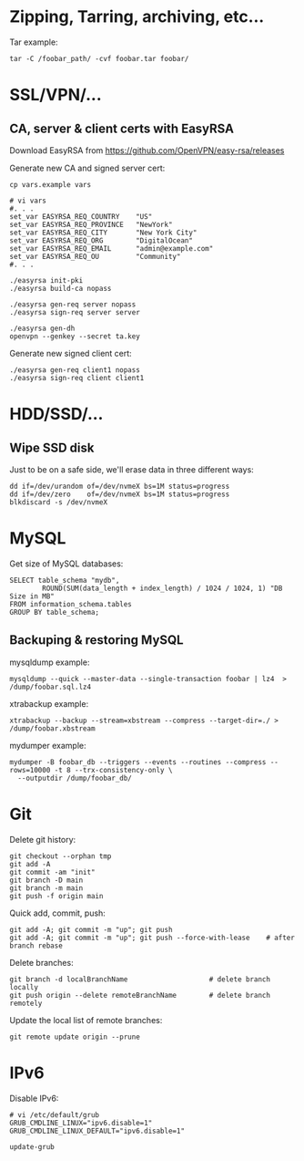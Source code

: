 # Zipping, Tarring, archiving, etc...

Tar example:
```
tar -C /foobar_path/ -cvf foobar.tar foobar/
```

# SSL/VPN/...

## CA, server & client certs with EasyRSA

Download EasyRSA from https://github.com/OpenVPN/easy-rsa/releases

Generate new CA and signed server cert:

```
cp vars.example vars

# vi vars
#. . .
set_var EASYRSA_REQ_COUNTRY    "US"
set_var EASYRSA_REQ_PROVINCE   "NewYork"
set_var EASYRSA_REQ_CITY       "New York City"
set_var EASYRSA_REQ_ORG        "DigitalOcean"
set_var EASYRSA_REQ_EMAIL      "admin@example.com"
set_var EASYRSA_REQ_OU         "Community"
#. . .

./easyrsa init-pki
./easyrsa build-ca nopass

./easyrsa gen-req server nopass
./easyrsa sign-req server server

./easyrsa gen-dh
openvpn --genkey --secret ta.key
```

Generate new signed client cert:

```
./easyrsa gen-req client1 nopass
./easyrsa sign-req client client1
```

# HDD/SSD/...

## Wipe SSD disk

Just to be on a safe side, we'll erase data in three different ways:
```
dd if=/dev/urandom of=/dev/nvmeX bs=1M status=progress
dd if=/dev/zero    of=/dev/nvmeX bs=1M status=progress
blkdiscard -s /dev/nvmeX
```

# MySQL

Get size of MySQL databases:
```
SELECT table_schema "mydb",
        ROUND(SUM(data_length + index_length) / 1024 / 1024, 1) "DB Size in MB"
FROM information_schema.tables
GROUP BY table_schema;
```

## Backuping & restoring MySQL

mysqldump example:
```
mysqldump --quick --master-data --single-transaction foobar | lz4  > /dump/foobar.sql.lz4
```

xtrabackup example:
```
xtrabackup --backup --stream=xbstream --compress --target-dir=./ > /dump/foobar.xbstream
```

mydumper example:
```
mydumper -B foobar_db --triggers --events --routines --compress --rows=10000 -t 8 --trx-consistency-only \ 
  --outputdir /dump/foobar_db/
```

# Git

Delete git history:
```
git checkout --orphan tmp
git add -A
git commit -am "init"
git branch -D main
git branch -m main
git push -f origin main
```

Quick add, commit, push:
```
git add -A; git commit -m "up"; git push
git add -A; git commit -m "up"; git push --force-with-lease    # after branch rebase
```

Delete branches:
```
git branch -d localBranchName                    # delete branch locally
git push origin --delete remoteBranchName        # delete branch remotely
```

Update the local list of remote branches:
```
git remote update origin --prune
```

# IPv6

Disable IPv6:
```
# vi /etc/default/grub
GRUB_CMDLINE_LINUX="ipv6.disable=1"
GRUB_CMDLINE_LINUX_DEFAULT="ipv6.disable=1"

update-grub
```
